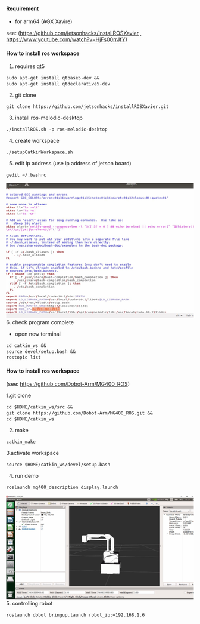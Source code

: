 
#### Requirement 
- for arm64 (AGX Xavire)

see: (https://github.com/jetsonhacks/installROSXavier ,
https://www.youtube.com/watch?v=HjFs00rrJfY)


#### How to install ros workspace
1. requires qt5
```
sudo apt-get install qtbase5-dev &&
sudo apt-get install qtdeclarative5-dev
```
2. git clone
```
git clone https://github.com/jetsonhacks/installROSXavier.git
```
3. install ros-melodic-desktop
```
./installROS.sh -p ros-melodic-desktop
```
4. create workspace
```
./setupCatkinWorkspace.sh
```
5. edit ip address (use ip address of jetson board)
```
gedit ~/.bashrc
```
![alt text](https://github.com/NMB-MIC/utils/blob/main/dobot/ros/edit_ip.JPG)
6. check program complete
- open new terminal
```
cd catkin_ws &&
source devel/setup.bash &&
rostopic list
```


#### How to install ros workspace
(see: https://github.com/Dobot-Arm/MG400_ROS)

1.git clone 
```
cd $HOME/catkin_ws/src &&
git clone https://github.com/Dobot-Arm/MG400_ROS.git &&
cd $HOME/catkin_ws
```
2. make
```
catkin_make
```
3.activate workspace
```
source $HOME/catkin_ws/devel/setup.bash
```
4. run demo
```
roslaunch mg400_description display.launch
```
![alt text](https://github.com/NMB-MIC/utils/blob/main/dobot/ros/demo.JPG)
5. controlling robot
```
roslaunch dobot bringup.launch robot_ip:=192.168.1.6
```
